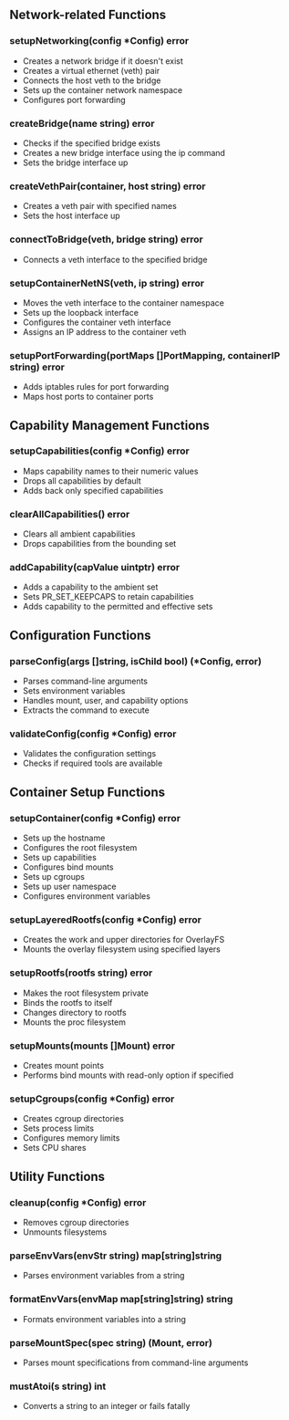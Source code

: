 ## Network-related Functions

### setupNetworking(config *Config) error
- Creates a network bridge if it doesn't exist
- Creates a virtual ethernet (veth) pair
- Connects the host veth to the bridge
- Sets up the container network namespace
- Configures port forwarding

### createBridge(name string) error
- Checks if the specified bridge exists
- Creates a new bridge interface using the ip command
- Sets the bridge interface up

### createVethPair(container, host string) error
- Creates a veth pair with specified names
- Sets the host interface up

### connectToBridge(veth, bridge string) error
- Connects a veth interface to the specified bridge

### setupContainerNetNS(veth, ip string) error
- Moves the veth interface to the container namespace
- Sets up the loopback interface
- Configures the container veth interface
- Assigns an IP address to the container veth

### setupPortForwarding(portMaps []PortMapping, containerIP string) error
- Adds iptables rules for port forwarding
- Maps host ports to container ports

## Capability Management Functions

### setupCapabilities(config *Config) error
- Maps capability names to their numeric values
- Drops all capabilities by default
- Adds back only specified capabilities

### clearAllCapabilities() error
- Clears all ambient capabilities
- Drops capabilities from the bounding set

### addCapability(capValue uintptr) error
- Adds a capability to the ambient set
- Sets PR_SET_KEEPCAPS to retain capabilities
- Adds capability to the permitted and effective sets

## Configuration Functions

### parseConfig(args []string, isChild bool) (*Config, error)
- Parses command-line arguments
- Sets environment variables
- Handles mount, user, and capability options
- Extracts the command to execute

### validateConfig(config *Config) error
- Validates the configuration settings
- Checks if required tools are available

## Container Setup Functions

### setupContainer(config *Config) error
- Sets up the hostname
- Configures the root filesystem
- Sets up capabilities
- Configures bind mounts
- Sets up cgroups
- Sets up user namespace
- Configures environment variables

### setupLayeredRootfs(config *Config) error
- Creates the work and upper directories for OverlayFS
- Mounts the overlay filesystem using specified layers

### setupRootfs(rootfs string) error
- Makes the root filesystem private
- Binds the rootfs to itself
- Changes directory to rootfs
- Mounts the proc filesystem

### setupMounts(mounts []Mount) error
- Creates mount points
- Performs bind mounts with read-only option if specified

### setupCgroups(config *Config) error
- Creates cgroup directories
- Sets process limits
- Configures memory limits
- Sets CPU shares

## Utility Functions

### cleanup(config *Config) error
- Removes cgroup directories
- Unmounts filesystems

### parseEnvVars(envStr string) map[string]string
- Parses environment variables from a string

### formatEnvVars(envMap map[string]string) string
- Formats environment variables into a string

### parseMountSpec(spec string) (Mount, error)
- Parses mount specifications from command-line arguments

### mustAtoi(s string) int
- Converts a string to an integer or fails fatally
